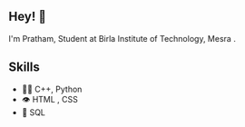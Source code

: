 
<!--
**pr-atha-m/pr-atha-m** is a ✨ _special_ ✨ repository because its `README.md` (this file) appears on your GitHub profile.

Here are some ideas to get you started:

- 🔭 I’m currently working on ...
- 🌱 I’m currently learning ...
- 👯 I’m looking to collaborate on ...
- 🤔 I’m looking for help with ...
- 💬 Ask me about ...
- 📫 How to reach me: ...
- 😄 Pronouns: ...
- ⚡ Fun fact: ...
-->

## Hey! 👋
I'm Pratham, Student at Birla Institute of Technology, Mesra .

## Skills
- 👨‍💻 C++, Python 
- 👁️ HTML , CSS 
- 💽 SQL


